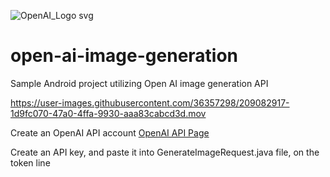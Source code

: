 
![OpenAI_Logo svg](https://user-images.githubusercontent.com/36357298/209082746-d8c28f9c-4fc3-4917-a904-73a8f0d1630b.png)


# open-ai-image-generation
Sample Android project utilizing Open AI image generation API



https://user-images.githubusercontent.com/36357298/209082917-1d9fc070-47a0-4ffa-9930-aaa83cabcd3d.mov


Create an OpenAI API account [OpenAI API Page](https://beta.openai.com " OpenAI API Page")

Create an API key, and paste it into GenerateImageRequest.java file, on the token line
